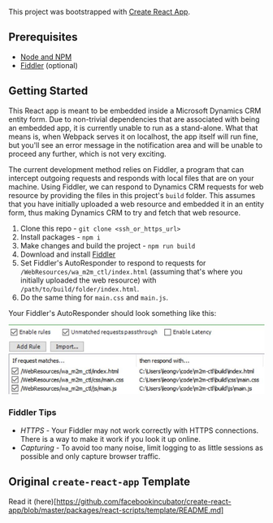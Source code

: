 This project was bootstrapped with [Create React App](https://github.com/facebookincubator/create-react-app).

## Prerequisites

- [Node and NPM](https://nodejs.org/en/)
- [Fiddler](http://www.telerik.com/fiddler) (optional)

## Getting Started

This React app is meant to be embedded inside a Microsoft Dynamics CRM entity form. Due to non-trivial dependencies that are associated with being an embedded app, it is currently unable to run as a stand-alone. What that means is, when Webpack serves it on localhost, the app itself will run fine, but you'll see an error message in the notification area and will be unable to proceed any further, which is not very exciting.

The current development method relies on Fiddler, a program that can intercept outgoing requests and responds with local files that are on your machine. Using Fiddler, we can respond to Dynamics CRM requests for web resource by providing the files in this project's `build` folder. This assumes that you have initially uploaded a web resource and embedded it in an entity form, thus making Dynamics CRM to try and fetch that web resource.

1. Clone this repo - `git clone <ssh_or_https_url>`
2. Install packages - `npm i`
3. Make changes and build the project - `npm run build`
4. Download and install [Fiddler](https://www.telerik.com/download/fiddler)
5. Set Fiddler's AutoResponder to respond to requests for `/WebResources/wa_m2m_ctl/index.html` (assuming that's where you initially uploaded the web resource) with `/path/to/build/folder/index.html`.
6. Do the same thing for `main.css` and `main.js`.

Your Fiddler's AutoResponder should look something like this:

![Image of AutoResponder's setting](./img/fiddler_autoresponder_setting.JPG)

### Fiddler Tips

* *HTTPS* - Your Fiddler may not work correctly with HTTPS connections. There is a way to make it work if you look it up online.
* *Capturing* - To avoid too many noise, limit logging to as little sessions as possible and only capture browser traffic.

## Original `create-react-app` Template

Read it (here)[https://github.com/facebookincubator/create-react-app/blob/master/packages/react-scripts/template/README.md]
